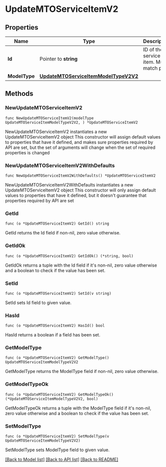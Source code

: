 # UpdateMTOServiceItemV2

## Properties

Name | Type | Description | Notes
------------ | ------------- | ------------- | -------------
**Id** | Pointer to **string** | ID of the service item. Must match path. | [optional] 
**ModelType** | [**UpdateMTOServiceItemModelTypeV2V2**](UpdateMTOServiceItemModelTypeV2.md) |  | 

## Methods

### NewUpdateMTOServiceItemV2

`func NewUpdateMTOServiceItemV2(modelType UpdateMTOServiceItemModelTypeV2V2, ) *UpdateMTOServiceItemV2`

NewUpdateMTOServiceItemV2 instantiates a new UpdateMTOServiceItemV2 object
This constructor will assign default values to properties that have it defined,
and makes sure properties required by API are set, but the set of arguments
will change when the set of required properties is changed

### NewUpdateMTOServiceItemV2WithDefaults

`func NewUpdateMTOServiceItemV2WithDefaults() *UpdateMTOServiceItemV2`

NewUpdateMTOServiceItemV2WithDefaults instantiates a new UpdateMTOServiceItemV2 object
This constructor will only assign default values to properties that have it defined,
but it doesn't guarantee that properties required by API are set

### GetId

`func (o *UpdateMTOServiceItemV2) GetId() string`

GetId returns the Id field if non-nil, zero value otherwise.

### GetIdOk

`func (o *UpdateMTOServiceItemV2) GetIdOk() (*string, bool)`

GetIdOk returns a tuple with the Id field if it's non-nil, zero value otherwise
and a boolean to check if the value has been set.

### SetId

`func (o *UpdateMTOServiceItemV2) SetId(v string)`

SetId sets Id field to given value.

### HasId

`func (o *UpdateMTOServiceItemV2) HasId() bool`

HasId returns a boolean if a field has been set.

### GetModelType

`func (o *UpdateMTOServiceItemV2) GetModelType() UpdateMTOServiceItemModelTypeV2V2`

GetModelType returns the ModelType field if non-nil, zero value otherwise.

### GetModelTypeOk

`func (o *UpdateMTOServiceItemV2) GetModelTypeOk() (*UpdateMTOServiceItemModelTypeV2V2, bool)`

GetModelTypeOk returns a tuple with the ModelType field if it's non-nil, zero value otherwise
and a boolean to check if the value has been set.

### SetModelType

`func (o *UpdateMTOServiceItemV2) SetModelType(v UpdateMTOServiceItemModelTypeV2V2)`

SetModelType sets ModelType field to given value.



[[Back to Model list]](../README.md#documentation-for-models) [[Back to API list]](../README.md#documentation-for-api-endpoints) [[Back to README]](../README.md)


